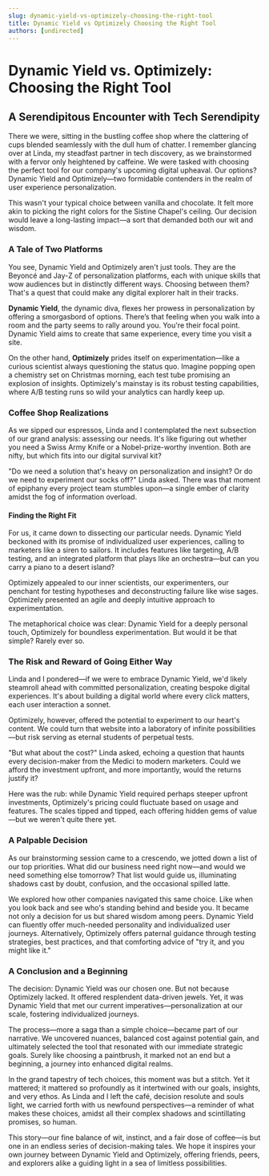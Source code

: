 ```yaml
---
slug: dynamic-yield-vs-optimizely-choosing-the-right-tool
title: Dynamic Yield vs Optimizely Choosing the Right Tool
authors: [undirected]
---
```



# Dynamic Yield vs. Optimizely: Choosing the Right Tool

## A Serendipitous Encounter with Tech Serendipity

There we were, sitting in the bustling coffee shop where the clattering of cups blended seamlessly with the dull hum of chatter. I remember glancing over at Linda, my steadfast partner in tech discovery, as we brainstormed with a fervor only heightened by caffeine. We were tasked with choosing the perfect tool for our company's upcoming digital upheaval. Our options? Dynamic Yield and Optimizely—two formidable contenders in the realm of user experience personalization.

This wasn't your typical choice between vanilla and chocolate. It felt more akin to picking the right colors for the Sistine Chapel's ceiling. Our decision would leave a long-lasting impact—a sort that demanded both our wit and wisdom. 

### A Tale of Two Platforms  

You see, Dynamic Yield and Optimizely aren't just tools. They are the Beyoncé and Jay-Z of personalization platforms, each with unique skills that wow audiences but in distinctly different ways. Choosing between them? That's a quest that could make any digital explorer halt in their tracks.

**Dynamic Yield**, the dynamic diva, flexes her prowess in personalization by offering a smorgasbord of options. There’s that feeling when you walk into a room and the party seems to rally around you. You're their focal point. Dynamic Yield aims to create that same experience, every time you visit a site.

On the other hand, **Optimizely** prides itself on experimentation—like a curious scientist always questioning the status quo. Imagine popping open a chemistry set on Christmas morning, each test tube promising an explosion of insights. Optimizely's mainstay is its robust testing capabilities, where A/B testing runs so wild your analytics can hardly keep up. 

### Coffee Shop Realizations

As we sipped our espressos, Linda and I contemplated the next subsection of our grand analysis: assessing our needs. It's like figuring out whether you need a Swiss Army Knife or a Nobel-prize-worthy invention. Both are nifty, but which fits into our digital survival kit?

"Do we need a solution that's heavy on personalization and insight? Or do we need to experiment our socks off?" Linda asked. There was that moment of epiphany every project team stumbles upon—a single ember of clarity amidst the fog of information overload. 

#### Finding the Right Fit

For us, it came down to dissecting our particular needs. Dynamic Yield beckoned with its promise of individualized user experiences, calling to marketers like a siren to sailors. It includes features like targeting, A/B testing, and an integrated platform that plays like an orchestra—but can you carry a piano to a desert island?

Optimizely appealed to our inner scientists, our experimenters, our penchant for testing hypotheses and deconstructing failure like wise sages. Optimizely presented an agile and deeply intuitive approach to experimentation.

The metaphorical choice was clear: Dynamic Yield for a deeply personal touch, Optimizely for boundless experimentation. But would it be that simple? Rarely ever so.

### The Risk and Reward of Going Either Way

Linda and I pondered—if we were to embrace Dynamic Yield, we'd likely steamroll ahead with committed personalization, creating bespoke digital experiences. It's about building a digital world where every click matters, each user interaction a sonnet.

Optimizely, however, offered the potential to experiment to our heart's content. We could turn that website into a laboratory of infinite possibilities—but risk serving as eternal students of perpetual tests.

"But what about the cost?" Linda asked, echoing a question that haunts every decision-maker from the Medici to modern marketers. Could we afford the investment upfront, and more importantly, would the returns justify it?

Here was the rub: while Dynamic Yield required perhaps steeper upfront investments, Optimizely's pricing could fluctuate based on usage and features. The scales tipped and tipped, each offering hidden gems of value—but we weren't quite there yet.

### A Palpable Decision

As our brainstorming session came to a crescendo, we jotted down a list of our top priorities. What did our business need right now—and would we need something else tomorrow? That list would guide us, illuminating shadows cast by doubt, confusion, and the occasional spilled latte. 

We explored how other companies navigated this same choice. Like when you look back and see who's standing behind and beside you. It became not only a decision for us but shared wisdom among peers. Dynamic Yield can fluently offer much-needed personality and individualized user journeys. Alternatively, Optimizely offers paternal guidance through testing strategies, best practices, and that comforting advice of "try it, and you might like it."

### A Conclusion and a Beginning

The decision: Dynamic Yield was our chosen one. But not because Optimizely lacked. It offered resplendent data-driven jewels. Yet, it was Dynamic Yield that met our current imperatives—personalization at our scale, fostering individualized journeys.

The process—more a saga than a simple choice—became part of our narrative. We uncovered nuances, balanced cost against potential gain, and ultimately selected the tool that resonated with our immediate strategic goals. Surely like choosing a paintbrush, it marked not an end but a beginning, a journey into enhanced digital realms.

In the grand tapestry of tech choices, this moment was but a stitch. Yet it mattered; it mattered so profoundly as it intertwined with our goals, insights, and very ethos. As Linda and I left the café, decision resolute and souls light, we carried forth with us newfound perspectives—a reminder of what makes these choices, amidst all their complex shadows and scintillating promises, so human.

This story—our fine balance of wit, instinct, and a fair dose of coffee—is but one in an endless series of decision-making tales. We hope it inspires your own journey between Dynamic Yield and Optimizely, offering friends, peers, and explorers alike a guiding light in a sea of limitless possibilities.
